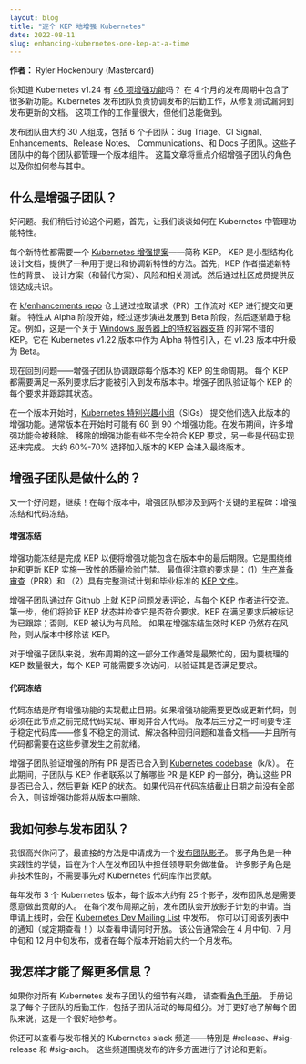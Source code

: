 ```yaml
---
layout: blog
title: "逐个 KEP 地增强 Kubernetes"
date: 2022-08-11
slug: enhancing-kubernetes-one-kep-at-a-time
---
```

<!--
layout: blog
title: "Enhancing Kubernetes one KEP at a Time"
date: 2022-08-11
slug: enhancing-kubernetes-one-kep-at-a-time
canonicalUrl: https://www.k8s.dev/blog/2022/08/11/enhancing-kubernetes-one-kep-at-a-time/
-->

<!--
**Author:** Ryler Hockenbury (Mastercard)
-->
**作者：** Ryler Hockenbury (Mastercard)

<!--
Did you know that Kubernetes v1.24 has [46 enhancements](https://kubernetes.io/blog/2022/05/03/kubernetes-1-24-release-announcement/)? That's a lot of new functionality packed into a 4-month release cycle. The Kubernetes release team coordinates the logistics of the release, from remediating test flakes to publishing updated docs. It's a ton of work, but they always deliver.
-->
你知道 Kubernetes v1.24 有 [46 项增强功能](https://kubernetes.io/zh-cn/blog/2022/05/03/kubernetes-1-24-release-announcement/)吗？
在 4 个月的发布周期中包含了很多新功能。Kubernetes 发布团队负责协调发布的后勤工作，从修复测试漏洞到发布更新的文档。
这项工作的工作量很大，但他们总能做到。

<!--
The release team comprises around 30 people across six subteams - Bug Triage, CI Signal, Enhancements, Release Notes, Communications, and Docs.  Each of these subteams manages a component of the release. This post will focus on the role of the enhancements subteam and how you can get involved.
-->
发布团队由大约 30 人组成，包括 6 个子团队：Bug Triage、CI Signal、Enhancements、Release Notes、
Communications、和 Docs 子团队。这些子团队中的每个团队都管理一个版本组件。
这篇文章将重点介绍增强子团队的角色以及你如何参与其中。

<!--
## What's the enhancements subteam?
-->
## 什么是增强子团队？

<!--
Great question. We'll get to that in a second but first, let's talk about how features are managed in Kubernetes.
-->
好问题。我们稍后讨论这个问题，首先，让我们谈谈如何在 Kubernetes 中管理功能特性。

<!--
Each new feature requires a [Kubernetes Enhancement Proposal](https://github.com/kubernetes/enhancements/blob/master/keps/README.md) - KEP for short. KEPs are small structured design documents that provide a way to propose and coordinate new features. The KEP author describes the motivation, design (and alternatives), risks, and tests - then community members provide feedback to build consensus.
-->
每个新特性都需要一个 [Kubernetes 增强提案](https://github.com/kubernetes/enhancements/blob/master/keps/README.md)——简称 KEP。
KEP 是小型结构化设计文档，提供了一种用于提出和协调新特性的方法。首先，KEP 作者描述新特性的背景、
设计方案（和替代方案）、风险和相关测试。然后通过社区成员提供反馈达成共识。

<!--
KEPs are submitted and updated through a pull request (PR) workflow on the [k/enhancements repo](https://github.com/kubernetes/enhancements). Features start in alpha and move through a graduation process to beta and stable as they mature. For example, here's a cool KEP about [privileged container support on Windows Server](https://github.com/kubernetes/enhancements/blob/master/keps/sig-windows/1981-windows-privileged-container-support/kep.yaml).  It was introduced as alpha in Kubernetes v1.22 and graduated to beta in v1.23.
-->
在 [k/enhancements repo](https://github.com/kubernetes/enhancements)
仓上通过拉取请求（PR）工作流对 KEP 进行提交和更新。
特性从 Alpha 阶段开始，经过逐步演进发展到 Beta 阶段，然后逐渐趋于稳定。例如，这是一个关于
[Windows 服务器上的特权容器支持](https://github.com/kubernetes/enhancements/blob/master/keps/sig-windows/1981-windows-privileged-container-support/kep.yaml)
的非常不错的 KEP。它在 Kubernetes v1.22 版本中作为 Alpha 特性引入，在 v1.23 版本中升级为 Beta。

<!--
Now getting back to the question - the enhancements subteam coordinates the lifecycle tracking of the KEPs for each release. Each KEP is required to meet a set of requirements to be cleared for inclusion in a release. The enhancements subteam verifies each requirement for each KEP and tracks the status.
-->
现在回到问题——增强子团队协调跟踪每个版本的 KEP 的生命周期。
每个 KEP 都需要满足一系列要求后才能被引入到发布版本中。增强子团队验证每个 KEP 的每个要求并跟踪其状态。

<!--
At the start of a release, [Kubernetes Special Interest Groups](https://github.com/kubernetes/community/blob/master/sig-list.md) (SIGs) submit their enhancements to opt into a release. A typical release might have from 60 to 90 enhancements at the beginning.  During the release, many enhancements will drop out. Some do not quite meet the KEP requirements, and others do not complete their implementation in code. About 60%-70% of the opted-in KEPs will make it into the final release.
-->
在一个版本开始时，[Kubernetes 特别兴趣小组](https://github.com/kubernetes/community/blob/master/sig-list.md)（SIGs）
提交他们选入此版本的增强功能。通常版本在开始时可能有 60 到 90 个增强功能。在发布期间，许多增强功能会被移除。
移除的增强功能有些不完全符合 KEP 要求，另一些是代码实现还未完成。
大约 60%-70% 选择加入版本的 KEP 会进入最终版本。

<!--
## What does the enhancements subteam do?

Another great question, keep them coming! The enhancements team is involved in two crucial milestones during each release: enhancements freeze and code freeze.
-->
## 增强子团队是做什么的？

又一个好问题，继续！在每个版本中，增强团队都涉及到两个关键的里程碑：增强冻结和代码冻结。

<!--
#### Enhancements Freeze
-->
#### 增强冻结

<!--
Enhancements freeze is the deadline for a KEP to be complete in order for the enhancement to be included in a release. It's a quality gate to enforce alignment around maintaining and updating KEPs. The most notable requirements are a (1) [production readiness review ](https://github.com/kubernetes/community/blob/master/sig-architecture/production-readiness.md)(PRR) and a (2) [KEP file](https://github.com/kubernetes/enhancements/tree/master/keps/NNNN-kep-template) with a complete test plan and graduation criteria.
-->
增强功能冻结是完成 KEP 以便将增强功能包含在版本中的最后期限。它是围绕维护和更新 KEP 实施一致性的质量检验门禁。
最值得注意的要求是：（1）[生产准备审查](https://github.com/kubernetes/community/blob/master/sig-architecture/production-readiness.md)（PRR）和
（2）具有完整测试计划和毕业标准的 [KEP 文件](https://github.com/kubernetes/enhancements/tree/master/keps/NNNN-kep-template)。

<!--
The enhancements subteam communicates to each KEP author through comments on the KEP issue on Github. As a first step, they'll verify the status and check if it meets the requirements.  The KEP gets marked as tracked after satisfying the requirements; otherwise, it's considered at risk. If a KEP is still at risk when enhancement freeze is in effect, the KEP is removed from the release.
-->
增强子团队通过在 Github 上就 KEP 问题发表评论，与每个 KEP 作者进行交流。
第一步，他们将验证 KEP 状态并检查它是否符合要求。KEP 在满足要求后被标记为已跟踪；否则，KEP 被认为有风险。
如果在增强冻结生效时 KEP 仍然存在风险，则从版本中移除该 KEP。

<!--
This part of the cycle is typically the busiest for the enhancements subteam because of the large number of KEPs to groom, and each KEP might need to be visited multiple times to verify whether it meets requirements.
-->
对于增强子团队来说，发布周期的这一部分工作通常是最繁忙的，因为要梳理的 KEP 数量很大，每个 KEP 可能需要多次访问，以验证其是否满足要求。

<!--
#### Code Freeze
-->
#### 代码冻结

<!--
Code freeze is the implementation deadline for all enhancements. The code must be implemented, reviewed, and merged by this point if a code change or update is needed for the enhancement. The latter third of the release is focused on stabilizing the codebase - fixing flaky tests, resolving various regressions, and preparing docs - and all the code needs to be in place before those steps can happen.
-->
代码冻结是所有增强功能的实现截止日期。如果增强功能需要更改或更新代码，则必须在此节点之前完成代码实现、审阅并合入代码。
版本后三分之一时间要专注于稳定代码库——修复不稳定的测试、解决各种回归问题和准备文档——并且所有代码都需要在这些步骤发生之前就绪。

<!--
The enhancements subteam verifies that all PRs for an enhancement are merged into the [Kubernetes codebase](https://github.com/kubernetes/kubernetes) (k/k). During this period, the subteam reaches out to KEP authors to understand what PRs are part of the KEP, verifies that those PRs get merged, and then updates the status of the KEP. The enhancement is removed from the release if the code isn't all merged before the code freeze deadline.
-->
增强子团队验证增强的所有 PR 是否已合入到 [Kubernetes codebase](https://github.com/kubernetes/kubernetes)（k/k）。
在此期间，子团队与 KEP 作者联系以了解哪些 PR 是 KEP 的一部分，确认这些 PR 是否已合入，然后更新 KEP 的状态。
如果代码在代码冻结截止日期之前没有全部合入，则该增强功能将从版本中删除。

<!--
## How can I get involved with the release team?
-->
## 我如何参与发布团队？

<!--
I'm glad you asked. The most direct way is to apply to be a [release team shadow](https://github.com/kubernetes/sig-release/blob/master/release-team/shadows.md). The shadow role is a hands-on apprenticeship intended to prepare individuals for leadership positions on the release team. Many shadow roles are non-technical and do not require prior contributions to the Kubernetes codebase.
-->
我很高兴你问了。最直接的方法是申请成为一个[发布团队影子](https://github.com/kubernetes/sig-release/blob/master/release-team/shadows.md)。
影子角色是一种实践性的学徒，旨在为个人在发布团队中担任领导职务做准备。
许多影子角色是非技术性的，不需要事先对 Kubernetes 代码库作出贡献。

<!--
With 3 Kubernetes releases every year and roughly 25 shadows per release, the release team is always in need of individuals wanting to contribute. Before each release cycle, the release team opens the application for the shadow program. When the application goes live, it's posted in the [Kubernetes Dev Mailing List](https://groups.google.com/a/kubernetes.io/g/dev).  You can subscribe to notifications from that list (or check it regularly!) to watch when the application opens. The announcement will typically go out in mid-April, mid-July, and mid-December - or roughly a month before the start of each release.
-->
每年发布 3 个 Kubernetes 版本，每个版本大约有 25 个影子，发布团队总是需要愿意做出贡献的人。
在每个发布周期之前，发布团队会开放影子计划的申请。当申请上线时，会在
[Kubernetes Dev Mailing List](https://groups.google.com/a/kubernetes.io/g/dev) 中发布。
你可以订阅该列表中的通知（或定期查看！）以查看申请何时开放。
该公告通常会在 4 月中旬、7 月中旬和 12 月中旬发布，或者在每个版本开始前大约一个月发布。

<!--
## How can I find out more?
-->
## 我怎样才能了解更多信息？

<!--
Check out the [role handbooks](https://github.com/kubernetes/sig-release/tree/master/release-team/role-handbooks) if you're curious about the specifics of all the Kubernetes release subteams. The handbooks capture the logistics of each subteam, including a week-by-week breakdown of the subteam activities.  It's an excellent reference for getting to know each team better.
-->
如果你对所有 Kubernetes 发布子团队的细节有兴趣，
请查看[角色手册](https://github.com/kubernetes/sig-release/tree/master/release-team/role-handbooks)。
手册记录了每个子团队的后勤工作，包括子团队活动的每周细分。对于更好地了解每个团队来说，这是一个很好地参考。

<!--
You can also check out the release-related Kubernetes slack channels - particularly #release, #sig-release, and #sig-arch. These channels have discussions and updates surrounding many aspects of the release.
-->
你还可以查看与发布相关的 Kubernetes slack 频道——特别是 #release、#sig-release 和 #sig-arch。
这些频道围绕发布的许多方面进行了讨论和更新。
